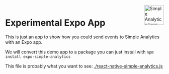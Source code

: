 <a href="https://simpleanalytics.com/?ref=github.com/simpleanalytics/expo-test-app">
  <img src="https://assets.simpleanalytics.com/images/logos/logo-github-readme.png" alt="Simple Analytics logo" align="right" height="62" />
</a>

# Experimental Expo App

This is just an app to show how you could send events to Simple Analytics with an Expo app.

We will convert this demo app to a package you can just install with `npm install expo-simple-analytics`

This file is probably what you want to see: [./react-native-simple-analytics.js](./react-native-simple-analytics.js)
